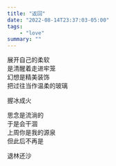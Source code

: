 ```yaml
---
title: "返回"
date: "2022-08-14T23:37:03-05:00"
tags: 
    - "love"
summary: ""
---
```

展开自己的柔软\
是清醒着走进牢笼\
幻想是精美装饰\
把过往当作温柔的玻璃

握冰成火

思念是流淌的\
于是会干涸\
上周你是我的源泉\
但此后不再是

退林还沙
